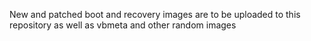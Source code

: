 
New and patched boot and recovery images are to be uploaded to this repository as well as vbmeta and other random images
